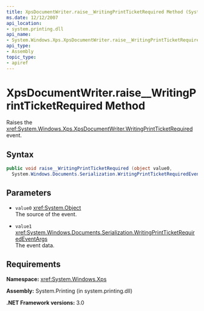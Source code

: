 ```yaml
---
title: XpsDocumentWriter.raise__WritingPrintTicketRequired Method (System.Windows.Xps)
ms.date: 12/12/2007
api_location:
- system.printing.dll
api_name:
- System.Windows.Xps.XpsDocumentWriter.raise__WritingPrintTicketRequired
api_type:
- Assembly
topic_type:
- apiref
---
```


# XpsDocumentWriter.raise\_\_WritingPrintTicketRequired Method

Raises the <xref:System.Windows.Xps.XpsDocumentWriter.WritingPrintTicketRequired> event.

## Syntax

```csharp
public void raise__WritingPrintTicketRequired (object value0, 
  System.Windows.Documents.Serialization.WritingPrintTicketRequiredEventArgs value1);
```

## Parameters

- `value0` <xref:System.Object>  
  The source of the event.

- `value1`  <xref:System.Windows.Documents.Serialization.WritingPrintTicketRequiredEventArgs>  
  The event data.

## Requirements

**Namespace:** <xref:System.Windows.Xps>

**Assembly:** System.Printing (in system.printing.dll)

**.NET Framework versions:** 3.0
